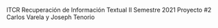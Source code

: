 ITCR Recuperación de Información Textual II Semestre 2021 Proyecto #2 Carlos Varela y Joseph Tenorio
